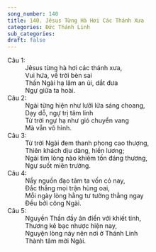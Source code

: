 ```yaml
---
song_number: 140
title: 140. Jêsus Từng Hà Hơi Các Thánh Xưa
categories: Đức Thánh Linh
sub_categories: 
draft: false
---
```

<dl><dt>Câu 1:</dt><dd data-verse="1">Jêsus từng hà hơi các thánh xưa, <br/>Vui hứa, về trời bèn sai <br/>Thần Ngài hạ lâm an ủi, dắt đưa <br/>Ngự giữa ta hoài. </dd><dt>Câu 2:</dt><dd data-verse="2"> Ngài từng hiện như lưỡi lửa sáng choang, <br/>Dạy dỗ, ngự trị tâm linh <br/>Từ trời ngự hạ như gió chuyển vang <br/>Mà vẫn vô hình. </dd><dt>Câu 3:</dt><dd data-verse="3">Từ trời Ngài đem thanh phong cao thượng, <br/>Thiên khách dịu dàng, hiền lương; <br/>Ngài tìm lòng nào khiêm tốn đáng thương, <br/>Ngự suốt miên trường. </dd><dt>Câu 4:</dt><dd data-verse="4">Nầy nguồn đạo tâm ta vốn có nay, <br/>Đắc thắng mọi trận hùng oai, <br/>Mỗi ngày lòng hằng tư tưởng thẳng ngay <br/>Đều bởi công Ngài. </dd><dt>Câu 5:</dt><dd data-verse="5">Nguyền Thần đầy ân điển với khiết tinh, <br/>Thương kẻ bạc nhược hiện nay, <br/>Nguyện lòng này nên nơi ở Thánh Linh <br/>Thành tâm mời Ngài. </dd></dl>